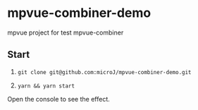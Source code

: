# mpvue-combiner-demo

mpvue project for test mpvue-combiner

## Start

1.  `git clone git@github.com:microJ/mpvue-combiner-demo.git`

2.  `yarn && yarn start`

Open the console to see the effect.
